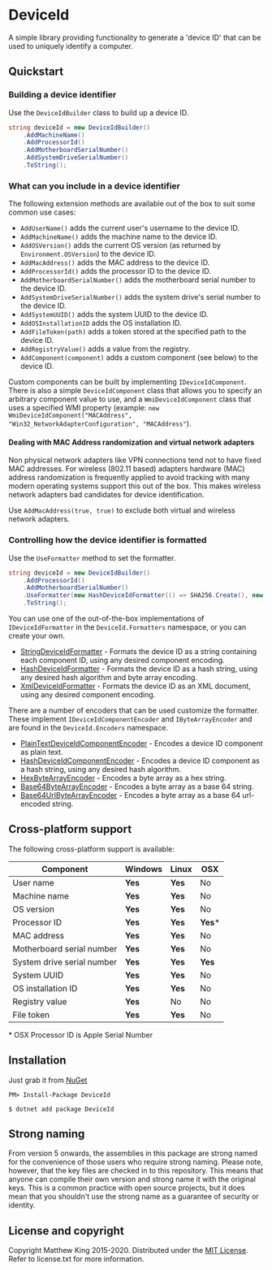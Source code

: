 # DeviceId

A simple library providing functionality to generate a 'device ID' that can be used to uniquely identify a computer.

## Quickstart

### Building a device identifier

Use the `DeviceIdBuilder` class to build up a device ID.

```csharp
string deviceId = new DeviceIdBuilder()
    .AddMachineName()
    .AddProcessorId()
    .AddMotherboardSerialNumber()
    .AddSystemDriveSerialNumber()
    .ToString();
```

### What can you include in a device identifier

The following extension methods are available out of the box to suit some common use cases:

* `AddUserName()` adds the current user's username to the device ID.
* `AddMachineName()` adds the machine name to the device ID.
* `AddOSVersion()` adds the current OS version (as returned by `Environment.OSVersion`) to the device ID.
* `AddMacAddress()` adds the MAC address to the device ID.
* `AddProcessorId()` adds the processor ID to the device ID.
* `AddMotherboardSerialNumber()` adds the motherboard serial number to the device ID.
* `AddSystemDriveSerialNumber()` adds the system drive's serial number to the device ID.
* `AddSystemUUID()` adds the system UUID to the device ID.
* `AddOSInstallationID` adds the OS installation ID.
* `AddFileToken(path)` adds a token stored at the specified path to the device ID.
* `AddRegistryValue()` adds a value from the registry.
* `AddComponent(component)` adds a custom component (see below) to the device ID.

Custom components can be built by implementing `IDeviceIdComponent`. There is also a simple `DeviceIdComponent` class that allows you to specify an arbitrary component value to use, and a `WmiDeviceIdComponent` class that uses a specified WMI property (example: `new WmiDeviceIdComponent("MACAddress", "Win32_NetworkAdapterConfiguration", "MACAddress"`).

#### Dealing with MAC Address randomization and virtual network adapters

Non physical network adapters like VPN connections tend not to have fixed MAC addresses. For wireless (802.11 based) adapters hardware (MAC) address randomization is frequently applied to avoid tracking with many modern operating systems support this out of the box. This makes wireless network adapters bad candidates for device identification.

Use `AddMacAddress(true, true)` to exclude both virtual and wireless network adapters.

### Controlling how the device identifier is formatted

Use the `UseFormatter` method to set the formatter.

```csharp
string deviceId = new DeviceIdBuilder()
    .AddProcessorId()
    .AddMotherboardSerialNumber()
    .UseFormatter(new HashDeviceIdFormatter(() => SHA256.Create(), new Base64UrlByteArrayEncoder()))
    .ToString();
```

You can use one of the out-of-the-box implementations of `IDeviceIdFormatter` in the `DeviceId.Formatters` namespace, or you can create your own.

* [StringDeviceIdFormatter](/src/DeviceId/Formatters/HashDeviceIdFormatter.cs) - Formats the device ID as a string containing each component ID, using any desired component encoding.
* [HashDeviceIdFormatter](/src/DeviceId/Formatters/HashDeviceIdFormatter.cs) - Formats the device ID as a hash string, using any desired hash algorithm and byte array encoding.
* [XmlDeviceIdFormatter](/src/DeviceId/Formatters/XmlDeviceIdFormatter.cs) - Formats the device ID as an XML document, using any desired component encoding.

There are a number of encoders that can be used customize the formatter. These implement `IDeviceIdComponentEncoder` and `IByteArrayEncoder` and are found in the `DeviceId.Encoders` namespace.

* [PlainTextDeviceIdComponentEncoder](/src/DeviceId/Encoders/PlainTextDeviceIdComponentEncoder.cs) - Encodes a device ID component as plain text.
* [HashDeviceIdComponentEncoder](/src/DeviceId/Encoders/HashDeviceIdComponentEncoder.cs) - Encodes a device ID component as a hash string, using any desired hash algorithm.
* [HexByteArrayEncoder](/src/DeviceId/Encoders/HexByteArrayEncoder.cs) - Encodes a byte array as a hex string.
* [Base64ByteArrayEncoder](/src/DeviceId/Encoders/Base64ByteArrayEncoder.cs) - Encodes a byte array as a base 64 string.
* [Base64UrlByteArrayEncoder](/src/DeviceId/Encoders/Base64UrlByteArrayEncoder.cs) - Encodes a byte array as a base 64 url-encoded string.

## Cross-platform support

The following cross-platform support is available:

| Component                  | Windows | Linux   | OSX     |
| -------------------------- | ------- | ------- | ------- |
| User name                  | **Yes** | **Yes** | No      |
| Machine name               | **Yes** | **Yes** | No      |
| OS version                 | **Yes** | **Yes** | No      |
| Processor ID               | **Yes** | **Yes** | **Yes***|
| MAC address                | **Yes** | **Yes** | No      |
| Motherboard serial number  | **Yes** | **Yes** | No      |
| System drive serial number | **Yes** | **Yes** | **Yes** |
| System UUID                | **Yes** | **Yes** | No      |
| OS installation ID         | **Yes** | **Yes** | No      |
| Registry value             | **Yes** | No      | No      |
| File token                 | **Yes** | **Yes** | No      |

\* OSX Processor ID is Apple Serial Number

## Installation

Just grab it from [NuGet](https://www.nuget.org/packages/DeviceId/)

```
PM> Install-Package DeviceId
```

```
$ dotnet add package DeviceId
```

## Strong naming

From version 5 onwards, the assemblies in this package are strong named for the convenience of those users who require strong naming. Please note, however, that the key files are checked in to this repository. This means that anyone can compile their own version and strong name it with the original keys. This is a common practice with open source projects, but it does mean that you shouldn't use the strong name as a guarantee of security or identity.

## License and copyright

Copyright Matthew King 2015-2020.
Distributed under the [MIT License](http://opensource.org/licenses/MIT). Refer to license.txt for more information.
